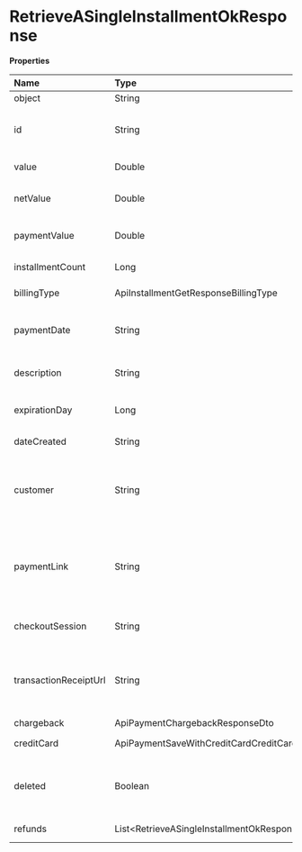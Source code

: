 # RetrieveASingleInstallmentOkResponse

**Properties**

| Name                  | Type                                                | Required | Description                                                            |
| :-------------------- | :-------------------------------------------------- | :------- | :--------------------------------------------------------------------- |
| object                | String                                              | ❌       | Object type                                                            |
| id                    | String                                              | ❌       | Unique installment identifier in Asaas                                 |
| value                 | Double                                              | ❌       | Installment amount                                                     |
| netValue              | Double                                              | ❌       | Net installment amount                                                 |
| paymentValue          | Double                                              | ❌       | Value of each installment                                              |
| installmentCount      | Long                                                | ❌       | Number of installments                                                 |
| billingType           | ApiInstallmentGetResponseBillingType                | ❌       | Form of payment                                                        |
| paymentDate           | String                                              | ❌       | Bill settlement date on Asaas                                          |
| description           | String                                              | ❌       | Description of the installment                                         |
| expirationDay         | Long                                                | ❌       | Due date of each installment                                           |
| dateCreated           | String                                              | ❌       | Installment creation date                                              |
| customer              | String                                              | ❌       | Unique identifier of the customer to whom the installment belongs      |
| paymentLink           | String                                              | ❌       | Unique identifier of the payment link to which the installment belongs |
| checkoutSession       | String                                              | ❌       | Unique checkout identifier                                             |
| transactionReceiptUrl | String                                              | ❌       | URL of proof of confirmation, receipt, reversal or removal.            |
| chargeback            | ApiPaymentChargebackResponseDto                     | ❌       |                                                                        |
| creditCard            | ApiPaymentSaveWithCreditCardCreditCardDto           | ❌       | Credit card information                                                |
| deleted               | Boolean                                             | ❌       | Indicates whether the installment has been removed                     |
| refunds               | List\<RetrieveASingleInstallmentOkResponseRefunds\> | ❌       | Refunds information                                                    |

<!-- This file was generated by liblab | https://liblab.com/ -->
